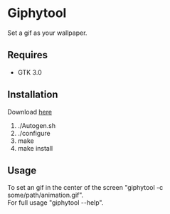 # Giphytool
Set a gif as your wallpaper. 

## Requires
* GTK 3.0

## Installation
Download <a href="https://github.com/csucu/giphytool/releases">here</a>

1. ./Autogen.sh
2. ./configure
3. make
4. make install

## Usage

To set an gif in the center of the screen "giphytool -c some/path/animation.gif".<br>
For full usage "giphytool --help".


